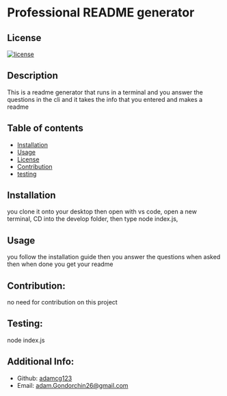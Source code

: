 
  # Professional README generator

  ## License

  [![license](https://img.shields.io/badge/license-None-blue)](https://shields.io)

  ## Description

  This is a readme generator that runs in a terminal and you answer the questions in the cli and it takes the info that you entered and makes a readme

  ## Table of contents
  * [Installation](#installation)
  * [Usage](#usage)
  * [License](#license)
  * [Contribution](#Contribution)
  * [testing](#testing)
  
  ## Installation

  you clone it onto your desktop then open with vs code, open a new terminal, CD into the develop folder, then type node index.js,

  ## Usage

  you follow the installation guide then you answer the questions when asked then when done you get your readme


  ## Contribution:
  no need for contribution on this project


  ## Testing:

  node index.js

  ## Additional Info:
  - Github: [adamcg123](https://github.com/adamcg123)
  - Email: adam.Gondorchin26@gmail.com 
  